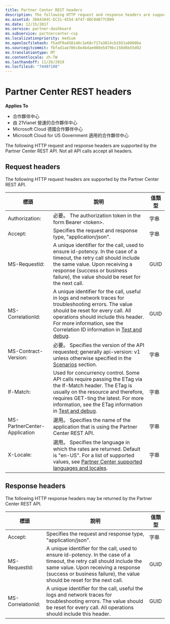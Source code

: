```yaml
---
title: Partner Center REST headers
description: The following HTTP request and response headers are supported by the Partner Center REST API.
ms.assetid: 38A43A4C-EC31-4554-A747-0DC04B77CB99
ms.date: 12/15/2017
ms.service: partner-dashboard
ms.subservice: partnercenter-csp
ms.localizationpriority: medium
ms.openlocfilehash: f5adf9a458148c1e68cf17a3014cb1931e8860be
ms.sourcegitcommit: fbfad1ae706c8e4bdae080e5d79bc158d6b55d02
ms.translationtype: MT
ms.contentlocale: zh-TW
ms.lasthandoff: 11/26/2019
ms.locfileid: "74487108"
---
```

# <a name="partner-center-rest-headers"></a>Partner Center REST headers


**Applies To**

- 合作夥伴中心
- 由 21Vianet 營運的合作夥伴中心
- Microsoft Cloud 德國合作夥伴中心
- Microsoft Cloud for US Government 適用的合作夥伴中心

The following HTTP request and response headers are supported by the Partner Center REST API. Not all API calls accept all headers.

## <a name="span-idrequest_headersspan-idrequest_headersspan-idrequest_headersrequest-headers"></a><span id="Request_headers"/><span id="request_headers"/><span id="REQUEST_HEADERS"/>Request headers


The following HTTP request headers are supported by the Partner Center REST API.

| 標頭                       | 說明                                                                                                                                                                                                                                                                            | 值類型 |
|------------------------------|----------------------------------------------------------------------------------------------------------------------------------------------------------------------------------------------------------------------------------------------------------------------------------------|------------|
| Authorization:               | 必要。 The authorization token in the form Bearer &lt;token&gt;.                                                                                                                                                                                                                    | 字串     |
| Accept:                      | Specifies the request and response type, "application/json".                                                                                                                                                                                                                           | 字串     |
| MS-RequestId:                | A unique identifier for the call, used to ensure id-potency. In the case of a timeout, the retry call should include the same value. Upon receiving a response (success or business failure), the value should be reset for the next call.                                            | GUID       |
| MS-CorrelationId:            | A unique identifier for the call, useful in logs and network traces for troubleshooting errors. The value should be reset for every call. All operations should include this header. For more information, see the Correlation ID information in [Test and debug](test-and-debug.md). | GUID       |
| MS-Contract-Version:         | 必要。 Specifies the version of the API requested; generally api-version: v1 unless otherwise specified in the [Scenarios](scenarios.md) section.                                                                                                                                  | 字串     |
| If-Match:                    | Used for concurrency control. Some API calls require passing the ETag via the If-Match header. The ETag is usually on the resource and therefore, requires GET-ting the latest. For more information, see the ETag information in [Test and debug](test-and-debug.md).                | 字串     |
| MS-PartnerCenter-Application | 選用。 Specifies the name of the application that is using the Partner Center REST API.                                                                                                                                                                                             | 字串     |
| X-Locale:                    | 選用。 Specifies the language in which the rates are returned. Default is "en-US". For a list of supported values, see [Partner Center supported languages and locales](partner-center-supported-languages-and-locales.md).                                                                                                                                                                                                  | 字串     |

 

## <a name="span-idresponse_headersspan-idresponse_headersspan-idresponse_headersresponse-headers"></a><span id="Response_headers"/><span id="response_headers"/><span id="RESPONSE_HEADERS"/>Response headers


The following HTTP response headers may be returned by the Partner Center REST API.

| 標頭            | 說明                                                                                                                                                                                                                                 | 值類型 |
|-------------------|---------------------------------------------------------------------------------------------------------------------------------------------------------------------------------------------------------------------------------------------|------------|
| Accept:           | Specifies the request and response type, "application/json".                                                                                                                                                                                | 字串     |
| MS-RequestId:     | A unique identifier for the call, used to ensure id-potency. In the case of a timeout, the retry call should include the same value. Upon receiving a response (success or business failure), the value should be reset for the next call. | GUID       |
| MS-CorrelationId: | A unique identifier for the call, useful the logs and network traces for troubleshooting errors. The value should be reset for every call. All operations should include this header.                                                       | GUID       |

 

 

 




